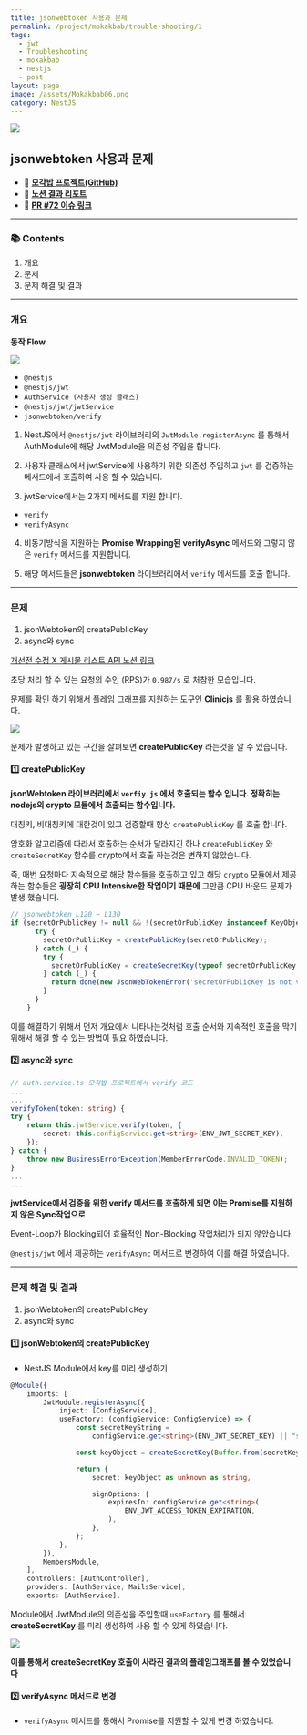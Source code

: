 ```yaml
---
title: jsonwebtoken 사용과 문제
permalink: /project/mokakbab/trouble-shooting/1
tags:
  - jwt
  - Troubleshooting
  - mokakbab
  - nestjs
  - post
layout: page
image: /assets/Mokakbab06.png
category: NestJS
---
```


![](/assets/Mokakbab06.png)

## jsonwebtoken 사용과 문제

- 🐙 **[모각밥 프로젝트(GitHub)](https://github.com/f-lab-edu/Mokakbab)** 
- 📘 **[노션 결과 리포트](https://curvy-wood-aa3.notion.site/v1-1-API-180135d46c8f804abf2bd6be14255686?pvs=4)** 
- 🔗 **[PR #72 이슈 링크](https://github.com/f-lab-edu/Mokakbab/pull/72)** 

---

### 📚 Contents

1. 개요
2. 문제
3. 문제 해결 및 결과

---

### 개요

**동작 Flow** 

![](/assets/Mokakbab03.png)

- `@nestjs` 
- `@nestjs/jwt` 
- `AuthService (사용자 생성 클래스)` 
- `@nestjs/jwt/jwtService` 
- `jsonwebtoken/verify`

1. NestJS에서 `@nestjs/jwt` 라이브러리의 `JwtModule.registerAsync` 를 통해서 AuthModule에 해당 JwtModule을 의존성 주입을 합니다.

2. 사용자 클래스에서 jwtService에 사용하기 위한 의존성 주입하고 `jwt` 를 검증하는 메서드에서 호출하여 사용 할 수 있습니다.

3. jwtService에서는 2가지 메서드를 지원 합니다.

- `verify` 
- `verifyAsync` 

4. 비동기방식을 지원하는 **Promise Wrapping된 verifyAsync** 메서드와 그렇지 않은 `verify` 메서드를 지원합니다.

5. 해당 메서드들은 **jsonwebtoken** 라이브러리에서 `verify` 메서드를 호출 합니다.


---

### 문제

1. jsonWebtoken의 createPublicKey
2. async와 sync

[개선전 수정 X 게시물 리스트 API 노션 링크](https://curvy-wood-aa3.notion.site/X-API-180135d46c8f80479b51c7e751f0f72d?pvs=4)

초당 처리 할 수 있는 요청의 수인 (RPS)가 `0.987/s` 로 처참한 모습입니다.

문제를 확인 하기 위해서 플레임 그래프를 지원하는 도구인 **Clinicjs** 를 활용 하였습니다.

![](/assets/Mokakbab01.png)

문제가 발생하고 있는 구간을 살펴보면 **createPublicKey** 라는것을 알 수 있습니다.

#### 1️⃣ createPublicKey

**jsonWebtoken 라이브러리에서 `verfiy.js` 에서 호출되는 함수 입니다. 정확히는 nodejs의 crypto 모듈에서 호출되는 함수입니다.** 

대칭키, 비대칭키에 대한것이 있고 검증할때 항상 `createPublicKey` 를 호출 합니다.

암호화 알고리즘에 따라서 호출하는 순서가 달라지긴 하나 `createPublicKey` 와 `createSecretKey` 함수를 crypto에서 호출 하는것은 변하지 않았습니다.

즉, 매번 요청마다 지속적으로 해당 함수들을 호출하고 있고 해당 `crypto` 모듈에서 제공하는 함수들은 **굉장히 CPU Intensive한 작업이기 때문에** 그만큼 CPU 바운드 문제가 발생 했습니다.

```js
// jsonwebtoken L120 ~ L130
if (secretOrPublicKey != null && !(secretOrPublicKey instanceof KeyObject)) {
      try {
        secretOrPublicKey = createPublicKey(secretOrPublicKey);
      } catch (_) {
        try {
          secretOrPublicKey = createSecretKey(typeof secretOrPublicKey === 'string' ? Buffer.from(secretOrPublicKey) : secretOrPublicKey);
        } catch (_) {
          return done(new JsonWebTokenError('secretOrPublicKey is not valid key material'))
        }
      }
    }

```

이를 해결하기 위해서 먼저 개요에서 나타나는것처럼 호출 순서와 지속적인 호출을 막기위해서 해결 할 수 있는 방법이 필요 하였습니다.
#### 2️⃣ async와 sync

```ts
// auth.service.ts 모각밥 프로젝트에서 verify 코드
...
...
verifyToken(token: string) {
try {
	return this.jwtService.verify(token, {
		secret: this.configService.get<string>(ENV_JWT_SECRET_KEY),
	});
} catch {
	throw new BusinessErrorException(MemberErrorCode.INVALID_TOKEN);
}
...
...
```

**jwtService에서 검증을 위한 verify 메서드를 호출하게 되면 이는 Promise를 지원하지 않은 Sync작업으로** 

Event-Loop가 Blocking되어 효율적인 Non-Blocking 작업처리가 되지 않았습니다.

`@nestjs/jwt` 에서 제공하는 `verifyAsync` 메서드로 변경하여 이를 해결 하였습니다.

---

### 문제 해결 및 결과

1. jsonWebtoken의 createPublicKey
2. async와 sync

#### 1️⃣ jsonWebtoken의 createPublicKey

- NestJS Module에서 key를 미리 생성하기

```ts
@Module({
    imports: [
        JwtModule.registerAsync({
            inject: [ConfigService],
            useFactory: (configService: ConfigService) => {
                const secretKeyString =
                    configService.get<string>(ENV_JWT_SECRET_KEY) || "secret";

                const keyObject = createSecretKey(Buffer.from(secretKeyString));

                return {
                    secret: keyObject as unknown as string,

                    signOptions: {
                        expiresIn: configService.get<string>(
                            ENV_JWT_ACCESS_TOKEN_EXPIRATION,
                        ),
                    },
                };
            },
        }),
        MembersModule,
    ],
    controllers: [AuthController],
    providers: [AuthService, MailsService],
    exports: [AuthService],
```

Module에서 JwtModule의 의존성을 주입할때 `useFactory` 를 통해서 **createSecretKey** 를 미리 생성하여 사용 할 수 있게 하였습니다.

![](/assets/Mokakbab02.png)

**이를 통해서 createSecretKey 호출이 사라진 결과의 플레임그래프를 볼 수 있었습니다** 
#### 2️⃣ verifyAsync 메서드로 변경

- `verifyAsync` 메서드를 통해서 Promise를 지원할 수 있게 변경 하였습니다.

